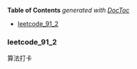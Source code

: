 <!-- START doctoc generated TOC please keep comment here to allow auto update -->
<!-- DON'T EDIT THIS SECTION, INSTEAD RE-RUN doctoc TO UPDATE -->
**Table of Contents**  *generated with [DocToc](https://github.com/thlorenz/doctoc)*

- [leetcode_91_2](#leetcode_91_2)

<!-- END doctoc generated TOC please keep comment here to allow auto update -->

### leetcode_91_2

算法打卡
